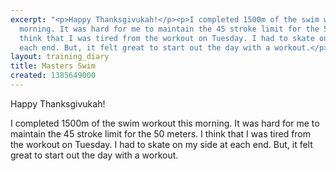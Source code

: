 ```yaml
---
excerpt: "<p>Happy Thanksgivukah!</p><p>I completed 1500m of the swim workout this
  morning. It was hard for me to maintain the 45 stroke limit for the 50 meters. I
  think that I was tired from the workout on Tuesday. I had to skate on my side at
  each end. But, it felt great to start out the day with a workout.</p>"
layout: training_diary
title: Masters Swim
created: 1385649000
---
```

<p>Happy Thanksgivukah!</p><p>I completed 1500m of the swim workout this morning. It was hard for me to maintain the 45 stroke limit for the 50 meters. I think that I was tired from the workout on Tuesday. I had to skate on my side at each end. But, it felt great to start out the day with a workout.</p>
